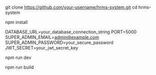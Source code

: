 git clone https://github.com/your-username/hrms-system.git
cd hrms-system

npm install

DATABASE_URL=your_database_connection_string
PORT=5000
SUPER_ADMIN_EMAIL=admin@example.com
SUPER_ADMIN_PASSWORD=your_secure_password
JWT_SECRET=your_jwt_secret_key

npm run dev

npm run build
